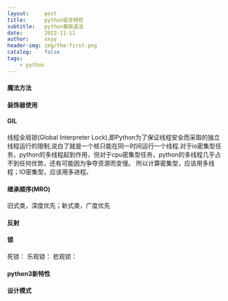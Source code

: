```yaml
---
layout:     post
title:      python语言特性
subtitle:   python基础语法
date:       2022-11-11
author:     xxyy
header-img: img/the-first.png
catalog:    false
tags:
    - python
---
```


#### 魔法方法


#### 装饰器使用

#### GIL
线程全局锁(Global Interpreter Lock),即Python为了保证线程安全而采取的独立线程运行的限制,说白了就是一个核只能在同一时间运行一个线程.对于io密集型任务，python的多线程起到作用，但对于cpu密集型任务，python的多线程几乎占不到任何优势，还有可能因为争夺资源而变慢。
所以计算密集型，应该用多线程；IO密集型，应该用多进程。

#### 继承顺序(MRO)
旧式类，深度优先；新式类，广度优先

#### 反射

#### 锁
死锁：
乐观锁：
悲观锁：

#### python3新特性

#### 设计模式
